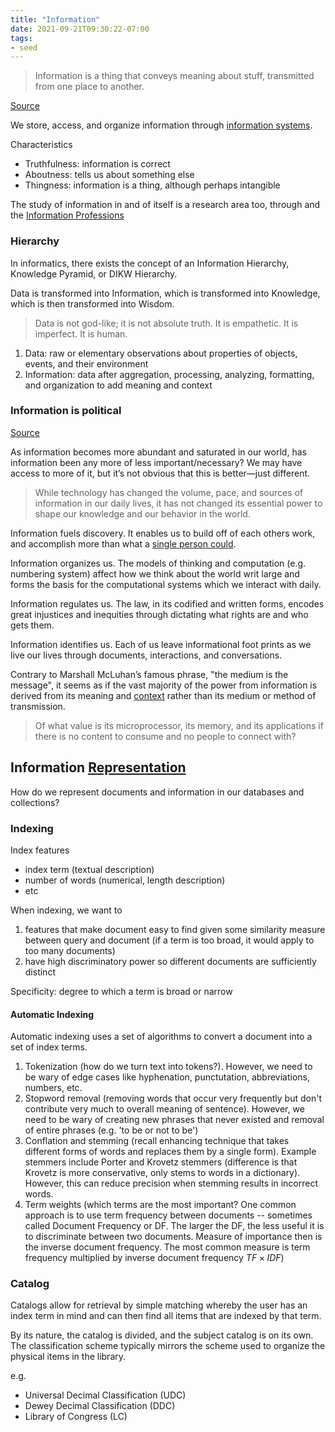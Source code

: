 ```yaml
---
title: "Information"
date: 2021-09-21T09:30:22-07:00
tags:
- seed
---
```


> Information is a thing that conveys meaning about stuff, transmitted from one place to another.

[Source](https://www.youtube.com/watch?v=pfP7AjwIZI8)

We store, access, and organize information through [information systems](thoughts/information%20system.md).

Characteristics
* Truthfulness: information is correct
* Aboutness: tells us about something else
* Thingness: information is a thing, although perhaps intangible

The study of information in and of itself is a research area too, through and the [Information Professions](thoughts/information%20professions.md)

### Hierarchy
In informatics, there exists the concept of an Information Hierarchy, Knowledge Pyramid, or DIKW Hierarchy.

Data is transformed into Information, which is transformed into Knowledge, which is then transformed into Wisdom.

> Data is not god-like; it is not absolute truth. It is empathetic. It is imperfect. It is human. 

1. Data: raw or elementary observations about properties of objects, events, and their environment
2. Information: data after aggregation, processing, analyzing, formatting, and organization to add meaning and context

### Information is political
[Source](https://faculty.washington.edu/ajko/books/foundations-of-information/#/power)

As information becomes more abundant and saturated in our world, has information been any more of less important/necessary? We may have access to more of it, but it’s not obvious that this is better—just different.

> While technology has changed the volume, pace, and sources of information in our daily lives, it has not changed its essential power to shape our knowledge and our behavior in the world.

Information fuels discovery. It enables us to build off of each others work, and accomplish more than what a [single person could](posts/collaborative-thinking.md).

Information organizes us. The models of thinking and computation (e.g. numbering system) affect how we think about the world writ large and forms the basis for the computational systems which we interact with daily.

Information regulates us. The law, in its codified and written forms, encodes great injustices and inequities through dictating what rights are and who gets them.

Information identifies us. Each of us leave informational foot prints as we live our lives through documents, interactions, and conversations.

Contrary to Marshall McLuhan’s famous phrase, "the medium is the message", it seems as if the vast majority of the power from information is derived from its meaning and [context](thoughts/context.md) rather than its medium or method of transmission.

> Of what value is its microprocessor, its memory, and its applications if there is no content to consume and no people to connect with?

## Information [Representation](thoughts/representation.md)
How do we represent documents and information in our databases and collections?

### Indexing
Index features
- index term (textual description)
- number of words (numerical, length description)
- etc

When indexing, we want to
1. features that make document easy to find given some similarity measure between query and document (if a term is too broad, it would apply to too many documents)
2. have high discriminatory power so different documents are sufficiently distinct

Specificity: degree to which a term is broad or narrow

#### Automatic Indexing
Automatic indexing uses a set of algorithms to convert a document into a set of index terms.

1. Tokenization (how do we turn text into tokens?). However, we need to be wary of edge cases like hyphenation, punctutation, abbreviations, numbers, etc.
2. Stopword removal (removing words that occur very frequently but don't contribute very much to overall meaning of sentence). However, we need to be wary of creating new phrases that never existed and removal of entire phrases (e.g. 'to be or not to be')
3. Conflation and stemming (recall enhancing technique that takes different forms of words and replaces them by a single form). Example stemmers include Porter and Krovetz stemmers (difference is that Krovetz is more conservative, only stems to words in a dictionary). However, this can reduce precision when stemming results in incorrect words.
4. Term weights (which terms are the most important? One common approach is to use term frequency between documents -- sometimes called Document Frequency or DF. The larger the DF, the less useful it is to discriminate between two documents. Measure of importance then is the inverse document frequency. The most common measure is term frequency multiplied by inverse document frequency $TF \times IDF$)

### Catalog
Catalogs allow for retrieval by simple matching whereby the user has an index term in mind and can then find all items that are indexed by that term.

By its nature, the catalog is divided, and the subject catalog is on its own. The classification scheme typically mirrors the scheme used to organize the physical items in the library.

e.g.
- Universal Decimal Classification (UDC)
- Dewey Decimal Classification (DDC) 
- Library of Congress (LC)
